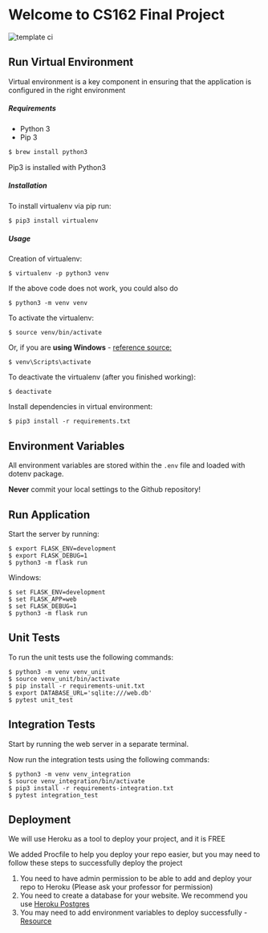 # Welcome to CS162 Final Project

![template ci](https://github.com/minerva-schools/template-cs162/actions/workflows/ci.yaml/badge.svg)

## Run Virtual Environment

Virtual environment is a key component in ensuring that the application is configured in the right environment

##### Requirements

* Python 3
* Pip 3

```bash
$ brew install python3

```

Pip3 is installed with Python3

##### Installation

To install virtualenv via pip run:

```bash
$ pip3 install virtualenv

```

##### Usage

Creation of virtualenv:

    $ virtualenv -p python3 venv

If the above code does not work, you could also do

    $ python3 -m venv venv

To activate the virtualenv:

    $ source venv/bin/activate

Or, if you are **using Windows** - [reference source:](https://stackoverflow.com/questions/8921188/issue-with-virtualenv-cannot-activate)

    $ venv\Scripts\activate

To deactivate the virtualenv (after you finished working):

    $ deactivate

Install dependencies in virtual environment:

    $ pip3 install -r requirements.txt

## Environment Variables

All environment variables are stored within the `.env` file and loaded with dotenv package.

**Never** commit your local settings to the Github repository!

## Run Application

Start the server by running:

    $ export FLASK_ENV=development
    $ export FLASK_DEBUG=1
    $ python3 -m flask run

Windows:

    $ set FLASK_ENV=development
    $ set FLASK_APP=web
    $ set FLASK_DEBUG=1
    $ python3 -m flask run

## Unit Tests

To run the unit tests use the following commands:

    $ python3 -m venv venv_unit
    $ source venv_unit/bin/activate
    $ pip install -r requirements-unit.txt
    $ export DATABASE_URL='sqlite:///web.db'
    $ pytest unit_test

## Integration Tests

Start by running the web server in a separate terminal.

Now run the integration tests using the following commands:

    $ python3 -m venv venv_integration
    $ source venv_integration/bin/activate
    $ pip3 install -r requirements-integration.txt
    $ pytest integration_test

## Deployment

We will use Heroku as a tool to deploy your project, and it is FREE

We added Procfile to help you deploy your repo easier,
but you may need to follow these steps to successfully deploy the project

1. You need to have admin permission to be able to add and deploy your repo to Heroku
   (Please ask your professor for permission)
2. You need to create a database for your website.
   We recommend you use [Heroku Postgres](https://dev.to/prisma/how-to-setup-a-free-postgresql-database-on-heroku-1dc1)
3. You may need to add environment variables to deploy successfully - [Resource](https://devcenter.heroku.com/articles/config-vars#using-the-heroku-dashboard)
